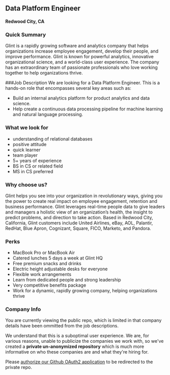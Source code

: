 ## Data Platform Engineer
#### Redwood City, CA

### Quick Summary
Glint is a rapidly growing software and analytics company that helps organizations increase employee engagement, develop their people, and improve performance.  Glint is known for powerful analytics, innovative organizational science, and a world-class user experience.   The company has an extraordinary team of passionate professionals who love working together to help organizations thrive.

###Job Description
We are looking for a Data Platform Engineer. This is a hands-on role that encompasses several key areas such as:
+ Build an internal analytics platform for product analytics and data science.
+ Help create a continuous data processing pipeline for machine learning and natural language processing.

### What we look for
+ understanding of relational databases
+ positive attitude
+ quick learner
+ team player
+ 5+ years of experience
+ BS in CS or related field
+ MS in CS preferred

### Why choose us?
Glint helps you see into your organization in revolutionary ways, giving you the power to create real impact on employee engagement, retention and business performance.  Glint leverages real-time people data to give leaders and managers a holistic view of an organization’s health, the insight to predict problems, and direction to take action.  Based in Redwood City, California, Glint customers include United Airlines, eBay, AOL, Palantir, RedHat, Blue Apron, Cognizant, Square, FICO, Marketo, and Pandora.

### Perks
+ MacBook Pro or MacBook Air
+ Catered lunches 5 days a week at Glint HQ
+ Free premium snacks and drinks
+ Electric height adjustable desks for everyone
+ Flexible work arrangements
+ Learn from dedicated people and strong leadership
+ Very competitive benefits package
+ Work for a dynamic, rapidly growing company, helping organizations thrive

### Company Info
You are currently viewing the public repo, which is limited in that company details have been ommitted from the job descriptions.  
    
We understand that this is a suboptimal user experience.  We are, for various reasons, unable to publicize the companies we work with, so we've
created a **private un-anonymized repository** which is much more informative on who these companies are and what they're hiring for.  
    
Please [authorize our Github OAuth2 application](https://letsrockit.co/users/auth/github?job_id=r2xpbnq-data-platform-engineer) to be redirected to the private repo.
